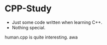 # CPP-Study
- Just some code written when learning C++.
- Nothing special.

human.cpp is quite interesting. awa
